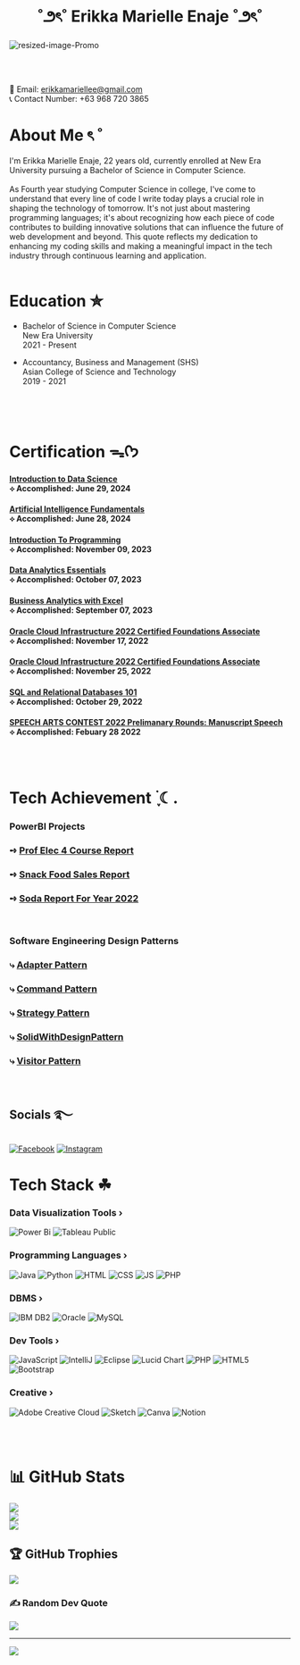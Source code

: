 <h1 align = "center"> ˚౨ৎ˚ Erikka Marielle Enaje ˚౨ৎ˚ </h1>

<p align="center">

 ![resized-image-Promo](https://github.com/user-attachments/assets/d937c309-abdd-4822-9bf0-9ac59610f397)

</p>

<br><br>

📩 Email: erikkamariellee@gmail.com<br>
📞 Contact Number: +63 968 720 3865<br>

# About Me ৎ ˚
I'm Erikka Marielle Enaje, 22 years old, currently enrolled at New Era University pursuing a Bachelor of Science in Computer Science. <br><br>As Fourth year studying Computer Science in college, I've come to understand that every line of code I write today plays a crucial role in shaping the technology of tomorrow. It's not just about mastering programming languages; it's about recognizing how each piece of code contributes to building innovative solutions that can influence the future of web development and beyond. This quote reflects my dedication to enhancing my coding skills and making a meaningful impact in the tech industry through continuous learning and application.<br><br>

# Education ✮
- Bachelor of Science in Computer Science<br>
New Era University<br>
2021 - Present

- Accountancy, Business and Management (SHS)<br>
Asian College of Science and Technology<br>
2019 - 2021

<br><br>

# Certification ᯓᡣ𐭩
<h4 align=""><a href ="https://drive.google.com/file/d/1v0xdaoWnxrGUpzxQqydPtHXJxnfOZR88/view?usp=sharing">Introduction to Data Science</a><br> ⟡ Accomplished: June 29, 2024</h4>

<h4 align=""><a href ="https://drive.google.com/file/d/1lcW9Fmyp-Ar80ez-59_OJ-Vg4ClRapSm/view?usp=sharing">Artificial Intelligence Fundamentals</a><br> ⟡ Accomplished: June 28, 2024</h4>

<h4 align=""><a href ="https://drive.google.com/file/d/1aKVgpa_oRqj_aKGXZ4rvuYbCA9nwxPcm/view?usp=sharing">Introduction To Programming</a><br> ⟡ Accomplished: November 09, 2023</h4>

<h4 align=""><a href ="https://drive.google.com/file/d/1-nNhEQhQqFIE9kwAZ0U_wAfNQRjSaRwE/view?usp=sharing">Data Analytics Essentials</a><br> ⟡ Accomplished: October 07, 2023</h4>

<h4 align=""><a href ="https://drive.google.com/file/d/1DP6kDOVRapIoeNfnk4SMFVBYtKcH6_h_/view?usp=sharing">Business Analytics with Excel</a><br> ⟡ Accomplished: September 07, 2023</h4>

<h4 align=""><a href ="https://catalog-education.oracle.com/pls/certview/sharebadge?id=8462A913D7A61E9CD1B1C87FCDE7D32270B692DE45747DE7AEF341051EB2235C&fbclid=IwAR32v9mkOHvDqjosZ-bqBviIH8TBWsMfGGQR9lv_ift7sxYM5Y2aDs0En7A">Oracle Cloud Infrastructure 2022 Certified Foundations Associate</a><br> ⟡ Accomplished: November 17, 2022</h4>

<h4 align=""><a href ="https://drive.google.com/file/d/1AqjIB1iU7_W1Hfqzmh0ctvFdL0gOM-cF/view?usp=sharing">Oracle Cloud Infrastructure 2022 Certified Foundations Associate</a><br> ⟡ Accomplished: November 25, 2022</h4>


<h4 align=""><a href ="https://drive.google.com/file/d/19R_CmhkfzAzgS6iH29LEje7K85uX9rTZ/view?usp=sharing">SQL and Relational Databases 101</a><br> ⟡ Accomplished: October 29, 2022</h4>

<h4 align=""><a href ="https://drive.google.com/file/d/1mpaxVzkyAO5BBXOoGgLi_XgtdCeuzRJz/view?usp=sharing">SPEECH ARTS CONTEST 2022 Prelimanary Rounds: Manuscript Speech</a><br> ⟡ Accomplished: Febuary 28 2022</h4>

<br><br>

# Tech Achievement ࣪ ִֶָ☾.
### PowerBI Projects
### ➺ [Prof Elec 4 Course Report](https://app.powerbi.com/view?r=eyJrIjoiZjhjNzRhZGUtMzMwYi00OTBjLTk1NGMtZDAwZGEzMmIzNTI2IiwidCI6IjE4YmE2ZDIxLTdhYmItNDIwNS1hMGQwLTQ4ZmVjNzQ0ZmZkNiIsImMiOjEwfQ%3D%3D)
### ➺ [Snack Food Sales Report](https://app.powerbi.com/view?r=eyJrIjoiZGU0ZTI0YTEtM2JiZi00MzA4LWI5YjEtZDg2YmQ0Nzc0NDg4IiwidCI6IjE4YmE2ZDIxLTdhYmItNDIwNS1hMGQwLTQ4ZmVjNzQ0ZmZkNiIsImMiOjEwfQ%3D%3D)
### ➺ [Soda Report For Year 2022](https://app.powerbi.com/view?r=eyJrIjoiMTZhNGQ1ZmEtNjU4NC00ZjEyLThiZWUtNzFkM2QyOTUyYzYwIiwidCI6IjE4YmE2ZDIxLTdhYmItNDIwNS1hMGQwLTQ4ZmVjNzQ0ZmZkNiIsImMiOjEwfQ%3D%3D)

<br>

### Software Engineering Design Patterns 
### ⤷ [Adapter Pattern](https://github.com/ErikkaEnaje/adapterPattern.git)
### ⤷ [Command Pattern](https://github.com/ErikkaEnaje/commandPattern.git)
### ⤷ [Strategy Pattern](https://github.com/ErikkaEnaje/StrategyPattern.git)
### ⤷ [SolidWithDesignPattern](https://github.com/ErikkaEnaje/SolidWithDesignPattern.git)
### ⤷ [Visitor Pattern](https://github.com/ErikkaEnaje/VisitorPattern2.git)

<br>

## Socials ࿐
[![Facebook](https://img.shields.io/badge/Facebook-%231877F2.svg?logo=Facebook&logoColor=white)](https://facebook.com/https://www.facebook.com/ekkmrllenje) [![Instagram](https://img.shields.io/badge/Instagram-%23E4405F.svg?logo=Instagram&logoColor=white)](https://instagram.com/https://www.instagram.com/dulcexlatte/) 

# Tech Stack ☘︎
###  Data Visualization Tools ›
![Power Bi](https://img.shields.io/badge/power_bi_desktop-F2C811?style=for-the-badge&logo=powerbi&logoColor=black)
![Tableau Public](https://img.shields.io/badge/Tableau_Public-blue?style=for-the-badge)


### Programming Languages ›
![Java](https://img.shields.io/badge/java-%23ED8B00.svg?style=for-the-badge&logo=openjdk&logoColor=white)
![Python](https://img.shields.io/badge/Python-%23363534?style=for-the-badge)
![HTML](https://img.shields.io/badge/HTML-orange?style=for-the-badge)
![CSS](https://img.shields.io/badge/CSS-blue?style=for-the-badge)
![JS](https://img.shields.io/badge/JavaScript-yellow?style=for-the-badge&logoColor=%23000000)
![PHP](https://img.shields.io/badge/PHP-%2348568a?style=for-the-badge&logoColor=%23000000)

### DBMS ›
![IBM DB2](https://img.shields.io/badge/IBM_DB2-Green?style=for-the-badge)
![Oracle](https://img.shields.io/badge/Oracle-F80000?style=for-the-badge&logo=oracle&logoColor=white)
![MySQL](https://img.shields.io/badge/mysql-4479A1.svg?style=for-the-badge&logo=mysql&logoColor=white)

### Dev Tools ›
![JavaScript](https://img.shields.io/badge/javascript-%23323330.svg?style=for-the-badge&logo=javascript&logoColor=%23F7DF1E)
![IntelliJ](https://img.shields.io/badge/IntelliJ-%233d3c3b?style=for-the-badge)
![Eclipse](https://img.shields.io/badge/Eclipse-%232b5669?style=for-the-badge)
![Lucid Chart](https://img.shields.io/badge/Lucid_Chart-%23ad632a?style=for-the-badge)
![PHP](https://img.shields.io/badge/php-%23777BB4.svg?style=for-the-badge&logo=php&logoColor=white)
![HTML5](https://img.shields.io/badge/html5-%23E34F26.svg?style=for-the-badge&logo=html5&logoColor=white)
![Bootstrap](https://img.shields.io/badge/bootstrap-%238511FA.svg?style=for-the-badge&logo=bootstrap&logoColor=white)

### Creative ›
![Adobe Creative Cloud](https://img.shields.io/badge/Adobe%20Creative%20Cloud-DA1F26.svg?style=for-the-badge&logo=Adobe%20Creative%20Cloud&logoColor=white) 
![Sketch](https://img.shields.io/badge/Sketch-FFB387?style=for-the-badge&logo=sketch&logoColor=black)
![Canva](https://img.shields.io/badge/Canva-%2300C4CC.svg?style=for-the-badge&logo=Canva&logoColor=white)
![Notion](https://img.shields.io/badge/Notion-%23000000.svg?style=for-the-badge&logo=notion&logoColor=white) 

<br><br>

# 📊 GitHub Stats
![](https://github-readme-stats.vercel.app/api?username=ErikkaEnaje&theme=dark&hide_border=false&include_all_commits=false&count_private=false)<br/>
![](https://github-readme-streak-stats.herokuapp.com/?user=ErikkaEnaje&theme=dark&hide_border=false)<br/>
![](https://github-readme-stats.vercel.app/api/top-langs/?username=ErikkaEnaje&theme=dark&hide_border=false&include_all_commits=false&count_private=false&layout=compact)

## 🏆 GitHub Trophies
![](https://github-profile-trophy.vercel.app/?username=ErikkaEnaje&theme=radical&no-frame=false&no-bg=false&margin-w=4)

### ✍️ Random Dev Quote
![](https://quotes-github-readme.vercel.app/api?type=horizontal&theme=tokyonight)

---
[![](https://visitcount.itsvg.in/api?id=ErikkaEnaje&icon=9&color=5)](https://visitcount.itsvg.in)

<!-- Proudly created with GPRM ( https://gprm.itsvg.in ) -->
